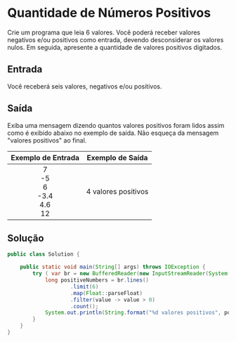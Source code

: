 # Quantidade de Números Positivos

Crie um programa que leia 6 valores. Você poderá receber valores
negativos e/ou positivos como entrada, devendo desconsiderar os
valores nulos. Em seguida, apresente a quantidade de valores
positivos digitados.

## Entrada

Você receberá seis valores, negativos e/ou positivos.

## Saída

Exiba uma mensagem dizendo quantos valores positivos foram lidos
assim como é exibido abaixo no exemplo de saída. Não esqueça da
mensagem "valores positivos" ao final.

|           Exemplo de Entrada           | Exemplo de Saída    |
| :------------------------------------: | ------------------- |
| 7</br>-5</br>6</br>-3.4</br>4.6</br>12 | 4 valores positivos |

## Solução

```java
public class Solution {

    public static void main(String[] args) throws IOException {
        try ( var br = new BufferedReader(new InputStreamReader(System.in))) {
            long positiveNumbers = br.lines()
                    .limit(6)
                    .map(Float::parseFloat)
                    .filter(value -> value > 0)
                    .count();
            System.out.println(String.format("%d valores positivos", positiveNumbers));
        }
    }
}
```
